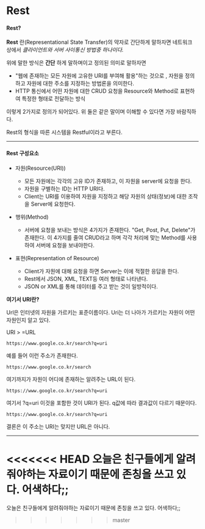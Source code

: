 # Rest

#### Rest?
__Rest__ 란(Representational State Transfer)의 약자로 간단하게 말하자면 네트워크 상에서 _클라이언트와 서버 사이통신 방법중 하나이다._  

위에 말한 방식은 __간단__ 하게 말하며이고 정의된 의미로 말하자면 

- "웹에 존재하는 모든 자원에 고유한 URI를 부여해 활용"하는 것으로 , 자원을 정의하고 자원에 대한 주소를 지정하는 방법론을 의미한다.
-  HTTP 통신에서 어떤 자원에 대한 CRUD 요청을 Resource와 Method로 표현하여 특정한 형태로 전달하는 방식

이렇게 2가지로 정의가 되어있다. 위 둘은 같은 말이며 이해할 수 있다면 가장 바람직하다.

Rest의 형식을 따른 시스템을 Restful이라고 부른다.

___

#### Rest 구성요소

- 자원(Resource(URI))
  - 모든 자원에는 각각의 고유 ID가 존재하고,  이 자원을 server에 요청을 한다.
  - 자원을 구별하는 ID는 HTTP URI다.
  - Client는 URI를 이용하여 자원을 지정하고 해당 자원의 상태(정보)에 대한 조작을 Server에 요청한다.

- 행위(Method) 
  - 서버에 요청을 보내는 방식은 4가지가 존재한다. "Get, Post, Put, Delete"가 존재한다. 이 4가지를 줄여 CRUD라고 하며 각각 처리에 맞는 Method를 사용하여 서버에 요청을 보내야한다.  

- 표현(Representation of Resource)
  - Client가 자원에 대해 요청을 하면 Server는 이에 적절한 응답을 한다.
  - Rest에서 JSON, XML, TEXT등 여러 형태로 나타낸다.
  - JSON or XML를 통해 데이터를 주고 받는 것이 일방적이다.



__여기서 URI란?__

Url은 인터넷의 자원을 가르키는 표준이름이다. Uri는 더 나아가 가르키는 자원이 어떤 자원인지 알고 있다.

URI > =URL

```
https://www.google.co.kr/search?q=uri
```

예를 들어 이런 주소가 존재한다.

```
https://www.google.co.kr/search
```

여기까지가 자원이 어디에 존재하는 알려주는 URL이 된다.

```
https://www.google.co.kr/search?q=uri
```

여기서 ?q=uri 이것을 포함한 것이 URI가 된다. q값에 따라 결과값이 다르기 때문이다. 

```
https://www.google.co.kr/search?q=uri
```

결론은 이 주소는 URI는 맞지만 URL은 아니다.



___

<<<<<<< HEAD
오늘은 친구들에게 알려줘야하는 자료이기 때문에 존칭을 쓰고 있다. 어색하다;;
=======
오늘은 친구들에게 알려줘야하는 자료이기 때문에 존칭을 쓰고 있다. 어색하다;;
>>>>>>> master
